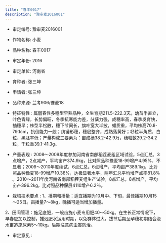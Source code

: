 ```yaml
---
title: "春丰0017"
description: "豫审麦2016001"
---
```

* 审定编号:  豫审麦2016001

*  作物名称:  小麦

*  品种名称:  春丰0017

*  审定年份:  2016

*  审定单位:  河南省

* 育种者:  张三坤

*  申请者:  张三坤

*  品种来源:  兰考906/豫麦18

*  特征特性 : 
属弱春性多穗型早熟品种，全生育期211.5-222.3天。幼苗半直立，叶色青绿，长势偏旺，冬季抗寒能力差，分蘖力强，成穗率高，春季发育快，抽穗早；株型半松散，穗下节间长，旗叶宽大半披，蜡质重，平均株高70.8-79.1cm，抗倒能力一般；纺锤形穗，穗层整齐，成熟落黄好；籽粒半角质，白粒，黑胚率低；产量构成三要素为：亩成穗38.2-42.9万，穗粒数29.2-34.2粒，千粒重39.1-41.3g。
 
*  产量表现 : 
2008～2009年度参加河南省南部稻茬麦组区域试验，5点汇总，3点增产，2点减产，平均亩产374.9kg，比对照品种豫麦18-99增产4.95%，不显著；2009～2010年度续试，6点汇总，6点增产，平均亩产389.1kg，比对照品种豫麦18-99增产10.38%，达极显著水平，两年汇总平均增产点率81.8% 。2010～2011年度河南省南部稻茬麦组生产试验，8点汇总，8点增产，平均亩产396.2kg，比对照品种偃展4110增产6.2％。

*  栽培技术要点 : 
1、播期和播量：适宜播期为10月中、下旬，最佳播期10月15～25日。亩播量7～8kg，晚播可适当增加播量。
2、田间管理：施足底肥，一般亩施小麦专用肥40～50kg。在生长正常情况下，早春应加以控制，推迟肥水运用时期，以免群体过大。拔节后期至孕穗初期结合浇水亩追施尿素5～10kg。后期注意病虫害防治。


*  审定意见 : 

